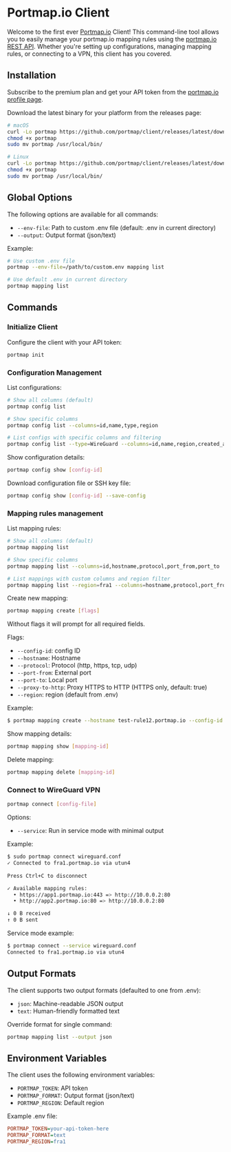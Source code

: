 # Portmap.io Client

Welcome to the first ever [Portmap.io](https://portmap.io) Client! This command-line tool allows you to easily manage your portmap.io mapping rules using the [portmap.io REST API](https://portmap.io/restapi). Whether you're setting up configurations, managing mapping rules, or connecting to a VPN, this client has you covered.

## Installation

Subscribe to the premium plan and get your API token from the [portmap.io profile page](https://portmap.io/profile).

Download the latest binary for your platform from the releases page:

```bash
# macOS
curl -Lo portmap https://github.com/portmap/client/releases/latest/download/portmap-darwin-amd64
chmod +x portmap
sudo mv portmap /usr/local/bin/

# Linux
curl -Lo portmap https://github.com/portmap/client/releases/latest/download/portmap-linux-amd64
chmod +x portmap
sudo mv portmap /usr/local/bin/
```

## Global Options

The following options are available for all commands:

- `--env-file`: Path to custom .env file (default: .env in current directory)
- `--output`: Output format (json/text)

Example:
```bash
# Use custom .env file
portmap --env-file=/path/to/custom.env mapping list

# Use default .env in current directory
portmap mapping list
```

## Commands

### Initialize Client

Configure the client with your API token:

```bash
portmap init
```

### Configuration Management

List configurations:
```bash
# Show all columns (default)
portmap config list

# Show specific columns
portmap config list --columns=id,name,type,region

# List configs with specific columns and filtering
portmap config list --type=WireGuard --columns=id,name,region,created_at

```



Show configuration details:
```bash
portmap config show [config-id]
```

Download configuration file or SSH key file:
```bash
portmap config show [config-id] --save-config
```

### Mapping rules management

List mapping rules:
```bash
# Show all columns (default)
portmap mapping list

# Show specific columns
portmap mapping list --columns=id,hostname,protocol,port_from,port_to

# List mappings with custom columns and region filter
portmap mapping list --region=fra1 --columns=hostname,protocol,port_from,port_to
```

Create new mapping:
```bash
portmap mapping create [flags]
```

Without flags it will prompt for all required fields.

Flags:
- `--config-id`: config ID
- `--hostname`: Hostname
- `--protocol`: Protocol (http, https, tcp, udp)
- `--port-from`: External port
- `--port-to`: Local port
- `--proxy-to-http`: Proxy HTTPS to HTTP (HTTPS only, default: true)
- `--region`: region (default from .env)

Example:
```bash
$ portmap mapping create --hostname test-rule12.portmap.io --config-id 123 --protocol https --port-from 443 --port-to 8080

```

Show mapping details:
```bash
portmap mapping show [mapping-id]
```

Delete mapping:
```bash
portmap mapping delete [mapping-id]
```

### Connect to WireGuard VPN

```bash
portmap connect [config-file]
```

Options:
- `--service`: Run in service mode with minimal output

Example:
```bash
$ sudo portmap connect wireguard.conf
✓ Connected to fra1.portmap.io via utun4
  
Press Ctrl+C to disconnect

✓ Available mapping rules:
  • https://app1.portmap.io:443 => http://10.0.0.2:80
  • http://app2.portmap.io:80 => http://10.0.0.2:80

↓ 0 B received
↑ 0 B sent
```

Service mode example:
```bash
$ portmap connect --service wireguard.conf
Connected to fra1.portmap.io via utun4
```

## Output Formats

The client supports two output formats (defaulted to one from .env):
- `json`: Machine-readable JSON output
- `text`: Human-friendly formatted text

Override format for single command:
```bash
portmap mapping list --output json
```

## Environment Variables

The client uses the following environment variables:

- `PORTMAP_TOKEN`: API token
- `PORTMAP_FORMAT`: Output format (json/text)
- `PORTMAP_REGION`: Default region

Example .env file:
```ini
PORTMAP_TOKEN=your-api-token-here
PORTMAP_FORMAT=text
PORTMAP_REGION=fra1
```

